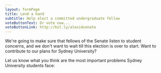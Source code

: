 ```yaml
---
layout: formPage
title: Lend a hand
subtitle: Help elect a committed undergraduate fellow
voteButtonText: Or vote now...
voteButtonLink: http://bit.ly/alexi4senate
---
```


We're going to make sure that fellows of the Senate listen to student concerns, and we don't want to wait till this election is over to start. Want to contribute to our plans for Sydney University?

Let us know what you think are the most important problems Sydney University students face:

